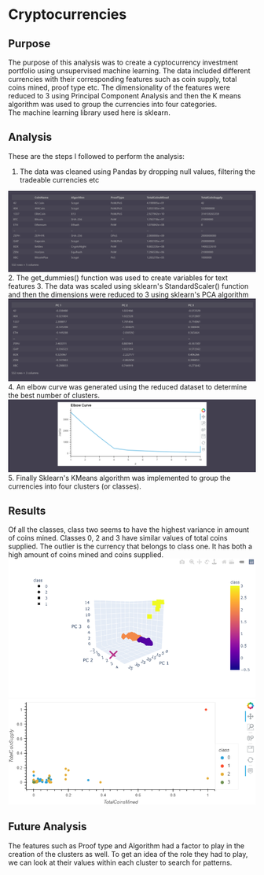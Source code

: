 # Cryptocurrencies
## Purpose
The purpose of this analysis was to create a cyptocurrency investment portfolio using unsupervised machine learning. The data included different currencies with their corresponding features such as coin supply, total coins mined, proof type etc. The dimensionality of the features were reduced to 3 using Principal Component Analysis and then the K means algorithm was used to group the currencies into four categories.  
The machine learning library used here is sklearn.

## Analysis
These are the steps I followed to perform the analysis:
 1. The data was cleaned using Pandas by dropping null values, filtering the tradeable currencies etc 
  <img src = "https://github.com/Kee2u/Cryptocurrencies/blob/main/Pictures/clean_data.PNG?raw=true">
 2. The get_dummies() function was used to create variables for text features
 3. The data was scaled using sklearn's StandardScaler() function and then the dimensions were reduced to 3 using sklearn's PCA algorithm
  <img src = "https://github.com/Kee2u/Cryptocurrencies/blob/main/Pictures/PCA.PNG?raw=true">
 4. An elbow curve was generated using the reduced dataset to determine the best number of clusters.
  <img src = "https://github.com/Kee2u/Cryptocurrencies/blob/main/Pictures/elbow_curve.PNG?raw=true">
 5. Finally Sklearn's KMeans algorithm was implemented to group the currencies into four clusters (or classes).

## Results
Of all the classes, class two seems to have the highest variance in amount of coins mined. Classes 0, 2 and 3 have similar values of total coins supplied. The outlier is the currency that belongs to class one. It has both a high amount of coins mined and coins supplied. 
<img src = "https://github.com/Kee2u/Cryptocurrencies/blob/main/Pictures/3Dplot.PNG?raw=true" width = "800">
<img src = "https://github.com/Kee2u/Cryptocurrencies/blob/main/Pictures/2Dplot.PNG?raw=true" width = "800">
## Future Analysis 
The features such as Proof type and Algorithm had a factor to play in the creation of the clusters as well. To get an idea of the role they had to play, we can look at their values within each cluster to search for patterns.
